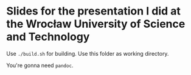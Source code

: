 # Slides for the presentation I did at the Wrocław University of Science and Technology

Use `./build.sh` for building. Use this folder as working directory.

You're gonna need `pandoc`.


